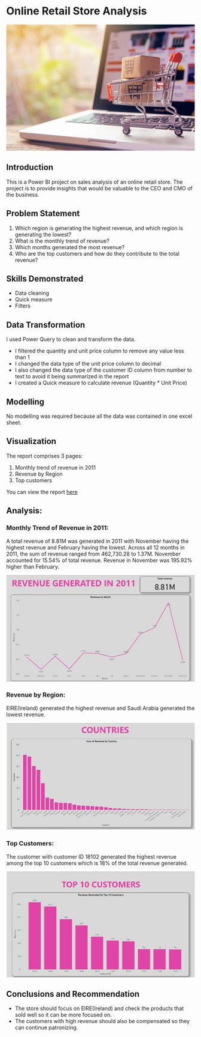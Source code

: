 # Online Retail Store Analysis

![](https://github.com/TheGreatFateemah/Online-Sales-Report/blob/main/Online%20store%20image.jpeg)

## Introduction

This is a Power BI project on sales analysis of an online retail store. The project is to provide insights that would be valuable to the CEO and CMO of the business.

## Problem Statement

1. 	Which region is generating the highest revenue, and which region is generating the lowest?
2.	What is the monthly trend of revenue?
3.	Which months generated the most revenue?
4.	Who are the top customers and how do they contribute to the total revenue?

## Skills Demonstrated

-	Data cleaning
-	Quick measure
-	Filters

## Data Transformation

I used Power Query to clean and transform the data.
-	I filtered the quantity and unit price column to remove any value less than 1
-	I changed the data type of the unit price column to decimal
-	I also changed the data type of the customer ID column from number to text to avoid it being summarized in the report
-	I created a Quick measure to calculate revenue (Quantity * Unit Price)

## Modelling

No modelling was required because all the data was contained in one excel sheet.

## Visualization
The report comprises 3 pages:
1.	Monthly trend of revenue in 2011
2.	Revenue by Region
3.	Top customers

You can view the report [here](https://app.powerbi.com/links/4A-P-n-3RX?ctid=05099fa7-fe06-4a4d-8079-3c425fe8734b&pbi_source=linkShare)

## Analysis:

### Monthly Trend of Revenue in 2011:
A total revenue of 8.81M was generated in 2011 with November having the highest revenue and February having the lowest.
Across all 12 months in 2011, the sum of revenue ranged from 462,730.28 to 1.37M. November accounted for 15.54% of total revenue. Revenue in November was 195.92% higher than February.

![](https://github.com/TheGreatFateemah/Online-Sales-Report/blob/main/Monthly-Trend.jpg)

### Revenue by Region:
EIRE(Ireland) generated the highest revenue and Saudi Arabia generated the lowest revenue.

![](https://github.com/TheGreatFateemah/Online-Sales-Report/blob/main/Revenue-by-Region.jpg)

### Top Customers:
The customer with customer ID 18102 generated the highest revenue among the top 10 customers which is 18% of the total revenue generated.

![](https://github.com/TheGreatFateemah/Online-Sales-Report/blob/main/Top-Customers.jpg)

## Conclusions and Recommendation

-	The store should focus on EIRE(Ireland) and check the products that sold well so it can be more focused on.
-	The customers with high revenue should also be compensated so they can continue patronizing. 









